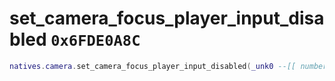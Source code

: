 # set_camera_focus_player_input_disabled `0x6FDE0A8C`

```lua
natives.camera.set_camera_focus_player_input_disabled(_unk0 --[[ number ]], _unk1 --[[ number ]])
```